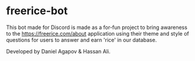 # freerice-bot

This bot made for Discord is made as a for-fun project to bring awareness to the https://freerice.com/about application using their theme and style of questions for users to answer and earn 'rice' in our database. 

Developed by Daniel Agapov & Hassan Ali.
